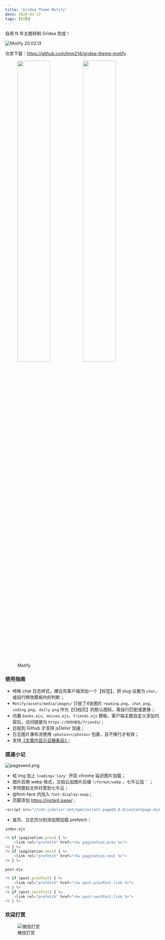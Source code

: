 ```yaml
---
title: 'Gridea Theme Motify'
date: 2020-03-13
tags: [折腾]
---
```


自用 N 年主题转制 Gridea 完成！

![Motify 20.03.13](https://lmm.elizen.me/images/2020/01/motify-2.png)

仓库下载：<https://github.com/lmm214/gridea-theme-motify>

<!--more-->

<figure>
    <img src='https://lmm.elizen.me/images/2020/03/motify-11.png' alt='' width="50%"/><img src='https://lmm.elizen.me/images/2020/03/Motify.png' alt='' width="50%"/>
  <figcaption>Motify</figcaption>
</figure>

### 使用指南

- 特殊 chat 日志样式，建议先客户端添加一个【标签】，把 slug 设置为 `chat`，或自行修改模板内的判断；
- `Motify/assets/media/images/` 只放了4张图片 `reading.png`、`chat.png`、`coding.png`、`daily.png` 作为【归档页】的默认图标，需自行匹配或更换；
- 内置 `books.ejs`、`moives.ejs`、`friends.ejs` 模板，客户端主题自定义添加内容后，访问链接为 `https://你的域名/friends/` ;
- 远程到 Github 才支持 jsDelivr 加速；
- 日志图片瀑布流使用  `<photos></photos>` 包裹，且不换行才有效；
- 支持[《文章内显示豆瓣条目》](https://immmmm.com/post-show-douban-item/);

### 提速小记

![pageseed.png](https://lmm.elizen.me/images/2020/03/pageseed.png)

- 给 img 加上 `loading='lazy'` 开启 chrome 延迟图片加载；
- 图片启用 webp 格式，又拍云加图片后缀 `!/format/webp` ，七牛云加 `` ；
- 字符图标文件托管到七牛云；
- @font-face 内加入 `font-display:swap`；
- 页脚添加 <https://instant.page/> ;

```js
<script src="//cdn.jsdelivr.net/npm/instant.page@3.0.0/instantpage.min.js" type="module"></script>
```

- 首页、日志页分别添加预加载 prefetch；

`index.ejs`
```js
<% if (pagination.prev) { %>
    <link rel="prefetch" href="<%= pagination.prev %>">
<% } %>
<% if (pagination.next) { %>
    <link rel="prefetch" href="<%= pagination.next %>">
<% } %>
```

`post.ejs`
```js
<% if (post.prevPost) { %>
    <link rel="prefetch" href="<%= post.prevPost.link %>">
<% } %>
<% if (post.nextPost) { %>
    <link rel="prefetch" href="<%= post.nextPost.link %>">
<% } %>
```

### 欢迎打赏

<figure class="center">
    <img src="https://lmm.elizen.me/wx.jpg" alt="微信打赏" />
    <figcaption class="center">微信打赏</figcaption>
</figure>
